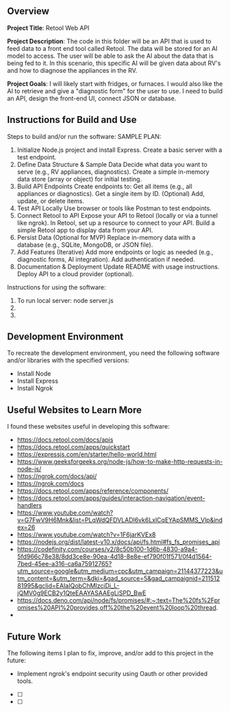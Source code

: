 ## Overview

**Project Title**: Retool Web API

**Project Description**: The code in this folder will be an API that is used to feed data to a front end tool called Retool. The data will be stored for an AI model to access. The user will be able to ask the AI about the data that is being fed to it. In this scenario, this specific AI will be given data about RV's and how to diagnose the appliances in the RV. 

**Project Goals**: I will likely start with fridges, or furnaces. I would also like the AI to retrieve and give a "diagnostic form" for the user to use. I need to build an API, design the front-end UI, connect JSON or database.

## Instructions for Build and Use

Steps to build and/or run the software:
SAMPLE PLAN:
1. Initialize Node.js project and install Express.
Create a basic server with a test endpoint.
2. Define Data Structure & Sample Data
Decide what data you want to serve (e.g., RV appliances, diagnostics).
Create a simple in-memory data store (array or object) for initial testing.
3. Build API Endpoints
Create endpoints to:
Get all items (e.g., all appliances or diagnostics).
Get a single item by ID.
(Optional) Add, update, or delete items.
4. Test API Locally
Use browser or tools like Postman to test endpoints.
5. Connect Retool to API
Expose your API to Retool (locally or via a tunnel like ngrok).
In Retool, set up a resource to connect to your API.
Build a simple Retool app to display data from your API.
6. Persist Data (Optional for MVP)
Replace in-memory data with a database (e.g., SQLite, MongoDB, or JSON file).
7. Add Features (Iterative)
Add more endpoints or logic as needed (e.g., diagnostic forms, AI integration).
Add authentication if needed.
8. Documentation & Deployment
Update README with usage instructions.
Deploy API to a cloud provider (optional).

Instructions for using the software:

1. To run local server: node server.js
2.
3.

## Development Environment 

To recreate the development environment, you need the following software and/or libraries with the specified versions:

* Install Node
* Install Express
* Install Ngrok

## Useful Websites to Learn More

I found these websites useful in developing this software:

* https://docs.retool.com/docs/apis
* https://docs.retool.com/apps/quickstart
* https://expressjs.com/en/starter/hello-world.html
* https://www.geeksforgeeks.org/node-js/how-to-make-http-requests-in-node-js/ 
* https://ngrok.com/docs/api/ 
* https://ngrok.com/docs
* https://docs.retool.com/apps/reference/components/ 
* https://docs.retool.com/apps/guides/interaction-navigation/event-handlers
* https://www.youtube.com/watch?v=G7FwV9H6Mnk&list=PLqWdQFDVLADl6vk6LxlCqEYApSMMS_Vlp&index=26  
* https://www.youtube.com/watch?v=1F6jarKVEx8
* https://nodejs.org/dist/latest-v10.x/docs/api/fs.html#fs_fs_promises_api 
* https://codefinity.com/courses/v2/8c50b100-1d6b-4830-a9a4-5fd966c78e38/8dd3ce8e-90ea-4d18-8e8e-ef790f01f571/0f4d1564-7bed-45ee-a316-ca6a75912765?utm_source=google&utm_medium=cpc&utm_campaign=21144377223&utm_content=&utm_term=&dki=&gad_source=5&gad_campaignid=21151281995&gclid=EAIaIQobChMIzciDi_L-jQMV0g9ECB2y1QteEAAYASAAEgLiSPD_BwE 
* https://docs.deno.com/api/node/fs/promises/#:~:text=The%20fs%2Fpromises%20API%20provides,off%20the%20event%20loop%20thread. 
* 

## Future Work

The following items I plan to fix, improve, and/or add to this project in the future:

* Implement ngrok's endpoint security using Oauth or other provided tools.
* [ ]
* [ ]
